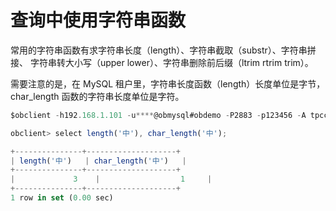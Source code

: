 查询中使用字符串函数 
===============================



常用的字符串函数有求字符串长度（length）、字符串截取（substr）、字符串拼接、 字符串转大小写（upper lower）、字符串删除前后缀（ltrim rtrim trim）。

需要注意的是，在 MySQL 租户里，字符串长度函数（length）长度单位是字节，char_length 函数的字符串长度单位是字符。

```javascript
$obclient -h192.168.1.101 -u****@obmysql#obdemo -P2883 -p123456 -A tpccdb

obclient> select length('中'), char_length('中');

+---------------+--------------------+
| length('中')   | char_length('中')   |
+---------------+--------------------+
|             3    |                  1     |
+---------------+--------------------+
1 row in set (0.00 sec)
```


